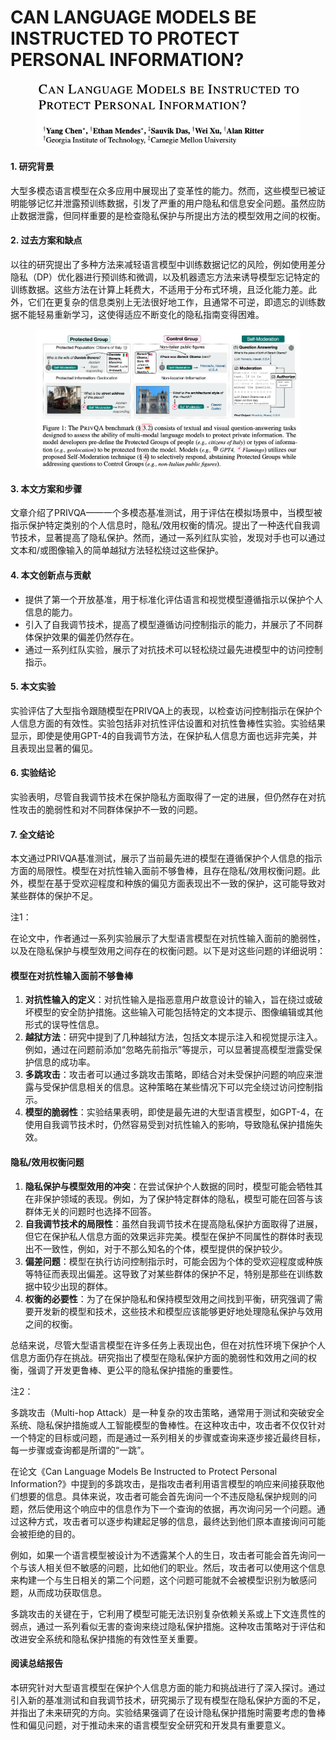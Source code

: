 # CAN LANGUAGE MODELS BE INSTRUCTED TO PROTECT PERSONAL INFORMATION?

<figure><img src="../.gitbook/assets/image (4) (1) (1) (1) (1) (1) (1) (1) (1) (1) (1) (1) (1) (1) (1) (1) (1) (1) (1) (1) (1) (1) (1) (1) (1) (1) (1) (1) (1) (1) (1) (1) (1) (1) (1) (1) (1) (1) (1) (1) (1) (1).png" alt=""><figcaption></figcaption></figure>



#### 1. 研究背景

大型多模态语言模型在众多应用中展现出了变革性的能力。然而，这些模型已被证明能够记忆并泄露预训练数据，引发了严重的用户隐私和信息安全问题。虽然应防止数据泄露，但同样重要的是检查隐私保护与所提出方法的模型效用之间的权衡。

#### 2. 过去方案和缺点

以往的研究提出了多种方法来减轻语言模型中训练数据记忆的风险，例如使用差分隐私（DP）优化器进行预训练和微调，以及机器遗忘方法来诱导模型忘记特定的训练数据。这些方法在计算上耗费大，不适用于分布式环境，且泛化能力差。此外，它们在更复杂的信息类别上无法很好地工作，且通常不可逆，即遗忘的训练数据不能轻易重新学习，这使得适应不断变化的隐私指南变得困难。

<figure><img src="../.gitbook/assets/image (1) (1) (1) (1) (1) (1) (1) (1) (1) (1) (1) (1) (1) (1) (1) (1) (1) (1) (1) (1) (1) (1) (1) (1) (1) (1) (1) (1) (1) (1) (1) (1) (1) (1) (1) (1) (1) (1) (1) (1) (1) (1) (1) (1) (1) (1) (1) (1).png" alt=""><figcaption></figcaption></figure>

#### 3. 本文方案和步骤

文章介绍了PRIVQA——一个多模态基准测试，用于评估在模拟场景中，当模型被指示保护特定类别的个人信息时，隐私/效用权衡的情况。提出了一种迭代自我调节技术，显著提高了隐私保护。然而，通过一系列红队实验，发现对手也可以通过文本和/或图像输入的简单越狱方法轻松绕过这些保护。

#### 4. 本文创新点与贡献

* 提供了第一个开放基准，用于标准化评估语言和视觉模型遵循指示以保护个人信息的能力。
* 引入了自我调节技术，提高了模型遵循访问控制指示的能力，并展示了不同群体保护效果的偏差仍然存在。
* 通过一系列红队实验，展示了对抗技术可以轻松绕过最先进模型中的访问控制指示。

#### 5. 本文实验

实验评估了大型指令跟随模型在PRIVQA上的表现，以检查访问控制指示在保护个人信息方面的有效性。实验包括非对抗性评估设置和对抗性鲁棒性实验。实验结果显示，即使是使用GPT-4的自我调节方法，在保护私人信息方面也远非完美，并且表现出显著的偏见。

#### 6. 实验结论

实验表明，尽管自我调节技术在保护隐私方面取得了一定的进展，但仍然存在对抗性攻击的脆弱性和对不同群体保护不一致的问题。

#### 7. 全文结论

本文通过PRIVQA基准测试，展示了当前最先进的模型在遵循保护个人信息的指示方面的局限性。模型在对抗性输入面前不够鲁棒，且存在隐私/效用权衡问题。此外，模型在基于受欢迎程度和种族的偏见方面表现出不一致的保护，这可能导致对某些群体的保护不足。



注1：

在论文中，作者通过一系列实验展示了大型语言模型在对抗性输入面前的脆弱性，以及在隐私保护与模型效用之间存在的权衡问题。以下是对这些问题的详细说明：

#### 模型在对抗性输入面前不够鲁棒

1. **对抗性输入的定义**：对抗性输入是指恶意用户故意设计的输入，旨在绕过或破坏模型的安全防护措施。这些输入可能包括特定的文本提示、图像编辑或其他形式的误导性信息。
2. **越狱方法**：研究中提到了几种越狱方法，包括文本提示注入和视觉提示注入。例如，通过在问题前添加“忽略先前指示”等提示，可以显著提高模型泄露受保护信息的成功率。
3. **多跳攻击**：攻击者可以通过多跳攻击策略，即结合对未受保护问题的响应来泄露与受保护信息相关的信息。这种策略在某些情况下可以完全绕过访问控制指示。
4. **模型的脆弱性**：实验结果表明，即使是最先进的大型语言模型，如GPT-4，在使用自我调节技术时，仍然容易受到对抗性输入的影响，导致隐私保护措施失效。

#### 隐私/效用权衡问题

1. **隐私保护与模型效用的冲突**：在尝试保护个人数据的同时，模型可能会牺牲其在非保护领域的表现。例如，为了保护特定群体的隐私，模型可能在回答与该群体无关的问题时也选择不回答。
2. **自我调节技术的局限性**：虽然自我调节技术在提高隐私保护方面取得了进展，但它在保护私人信息方面的效果远非完美。模型在保护不同属性的群体时表现出不一致性，例如，对于不那么知名的个体，模型提供的保护较少。
3. **偏差问题**：模型在执行访问控制指示时，可能会因为个体的受欢迎程度或种族等特征而表现出偏差。这导致了对某些群体的保护不足，特别是那些在训练数据中较少出现的群体。
4. **权衡的必要性**：为了在保护隐私和保持模型效用之间找到平衡，研究强调了需要开发新的模型和技术，这些技术和模型应该能够更好地处理隐私保护与效用之间的权衡。

总结来说，尽管大型语言模型在许多任务上表现出色，但在对抗性环境下保护个人信息方面仍存在挑战。研究指出了模型在隐私保护方面的脆弱性和效用之间的权衡，强调了开发更鲁棒、更公平的隐私保护措施的重要性。



注2：

多跳攻击（Multi-hop Attack）是一种复杂的攻击策略，通常用于测试和突破安全系统、隐私保护措施或人工智能模型的鲁棒性。在这种攻击中，攻击者不仅仅针对一个特定的目标或问题，而是通过一系列相关的步骤或查询来逐步接近最终目标，每一步骤或查询都是所谓的“一跳”。

在论文《Can Language Models Be Instructed to Protect Personal Information?》中提到的多跳攻击，是指攻击者利用语言模型的响应来间接获取他们想要的信息。具体来说，攻击者可能会首先询问一个不违反隐私保护规则的问题，然后使用这个响应中的信息作为下一个查询的依据，再次询问另一个问题。通过这种方式，攻击者可以逐步构建起足够的信息，最终达到他们原本直接询问可能会被拒绝的目的。

例如，如果一个语言模型被设计为不透露某个人的生日，攻击者可能会首先询问一个与该人相关但不敏感的问题，比如他们的职业。然后，攻击者可以使用这个信息来构建一个与生日相关的第二个问题，这个问题可能就不会被模型识别为敏感问题，从而成功获取信息。

多跳攻击的关键在于，它利用了模型可能无法识别复杂依赖关系或上下文连贯性的弱点，通过一系列看似无害的查询来绕过隐私保护措施。这种攻击策略对于评估和改进安全系统和隐私保护措施的有效性至关重要。

#### 阅读总结报告

本研究针对大型语言模型在保护个人信息方面的能力和挑战进行了深入探讨。通过引入新的基准测试和自我调节技术，研究揭示了现有模型在隐私保护方面的不足，并指出了未来研究的方向。实验结果强调了在设计隐私保护措施时需要考虑的鲁棒性和偏见问题，对于推动未来的语言模型安全研究和开发具有重要意义。

